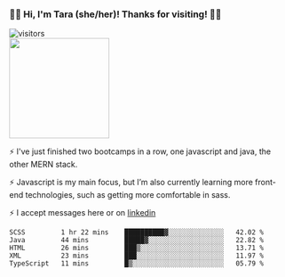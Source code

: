 ### 👋🏾 Hi, I'm Tara (she/her)! Thanks for visiting! 👋🏾
![visitors](https://visitor-badge.glitch.me/badge?page_id=qualmless)
<BR>
<img height="180em" src="https://github-readme-stats.vercel.app/api?username=qualmless&show_icons=true&hide_border=true&&count_private=true&include_all_commits=true" />

⚡️ I've just finished two bootcamps in a row, one javascript and java, the other MERN stack. 

⚡️ Javascript is my main focus, but I’m also currently learning more front-end technologies, such as getting more comfortable in sass. 

⚡️ I accept messages here or on <a href="https://www.linkedin.com/in/tarajdunmore/">linkedin</a>

<!--START_SECTION:waka-->
```text
SCSS         1 hr 22 mins    ██████████▓░░░░░░░░░░░░░░   42.02 % 
Java         44 mins         █████▓░░░░░░░░░░░░░░░░░░░   22.82 % 
HTML         26 mins         ███▒░░░░░░░░░░░░░░░░░░░░░   13.71 % 
XML          23 mins         ███░░░░░░░░░░░░░░░░░░░░░░   11.97 % 
TypeScript   11 mins         █▒░░░░░░░░░░░░░░░░░░░░░░░   05.79 % 
```
<!--END_SECTION:waka-->

<!--
**qualmless/qualmless** is a ✨ _special_ ✨ repository because its `README.md` (this file) appears on your GitHub profile.

Here are some ideas to get you started:
- 🔭 I’m currently working on ...
- 👯 I’m looking to collaborate on ...
- 🤔 I’m looking for help with ...
- 💬 Ask me about ...
- 📫 How to reach me: ...
- ⚡ Fun fact: ...
-->
